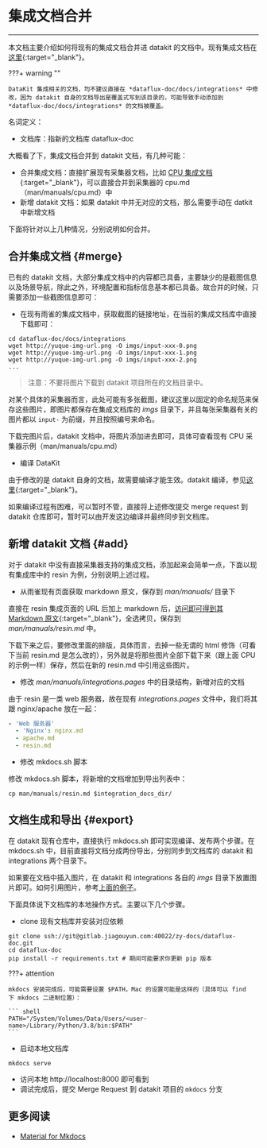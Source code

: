 # 集成文档合并
---

本文档主要介绍如何将现有的集成文档合并进 datakit 的文档中。现有集成文档在[这里](https://www.yuque.com/dataflux/integrations){:target="_blank"}。

???+ warning ""

    DataKit 集成相关的文档，均不建议直接在 *dataflux-doc/docs/integrations* 中修改，因为 datakit 自身的文档导出是覆盖式写到该目录的，可能导致手动添加到 *dataflux-doc/docs/integrations* 的文档被覆盖。

名词定义：

- 文档库：指新的文档库 dataflux-doc

大概看了下，集成文档合并到 datakit 文档，有几种可能：

- 合并集成文档：直接扩展现有采集器文档，比如 [CPU 集成文档](https://www.yuque.com/dataflux/integrations/fyiw75){:target="_blank"}，可以直接合并到采集器的 cpu.md （man/manuals/cpu.md）中
- 新增 datakit 文档：如果 datakit 中并无对应的文档，那么需要手动在 datkit 中新增文档

下面将针对以上几种情况，分别说明如何合并。

## 合并集成文档 {#merge}

已有的 datakit 文档，大部分集成文档中的内容都已具备，主要缺少的是截图信息以及场景导航，除此之外，环境配置和指标信息基本都已具备。故合并的时候，只需要添加一些截图信息即可：

- 在现有雨雀的集成文档中，获取截图的链接地址，在当前的集成文档库中直接下载即可：

```shell
cd dataflux-doc/docs/integrations
wget http://yuque-img-url.png -O imgs/input-xxx-0.png
wget http://yuque-img-url.png -O imgs/input-xxx-1.png
wget http://yuque-img-url.png -O imgs/input-xxx-2.png
...
```

> 注意：不要将图片下载到 datakit 项目所在的文档目录中。

对某个具体的采集器而言，此处可能有多张截图，建议这里以固定的命名规范来保存这些图片，即图片都保存在集成文档库的 *imgs* 目录下，并且每张采集器有关的图片都以 `input-` 为前缀，并且按照编号来命名。

下载完图片后，datakit 文档中，将图片添加进去即可，具体可查看现有 CPU 采集器示例（man/manuals/cpu.md）

- 编译 DataKit

由于修改的是 datakit 自身的文档，故需要编译才能生效。datakit 编译，参见[这里](https://github.com/GuanceCloud/datakit/blob/github-mirror/README.zh_CN.md){:target="_blank"}。

如果编译过程有困难，可以暂时不管，直接将上述修改提交 merge request 到 datakit 仓库即可，暂时可以由开发这边编译并最终同步到文档库。

## 新增 datakit 文档 {#add}

对于 datakit 中没有直接采集器支持的集成文档，添加起来会简单一点，下面以现有集成库中的 resin 为例，分别说明上述过程。

- 从雨雀现有页面获取 markdown 原文，保存到 *man/manuals/* 目录下

直接在 resin 集成页面的 URL 后加上 markdown 后，[访问即可得到其 Markdown 原文](https://www.yuque.com/dataflux/integrations/resin/markdown){:target="_blank"}，全选拷贝，保存到 *man/manuals/resin.md* 中。

下载下来之后，要修改里面的排版，具体而言，去掉一些无谓的 html 修饰（可看下当前 resin.md 是怎么改的），另外就是将那些图片全部下载下来（跟上面 CPU 的示例一样）保存，然后在新的 resin.md 中引用这些图片。

- 修改 *man/manuals/integrations.pages* 中的目录结构，新增对应的文档

由于 resin 是一类 web 服务器，故在现有 *integrations.pages* 文件中，我们将其跟 nginx/apache 放在一起：

```yaml
- 'Web 服务器'
  - 'Nginx': nginx.md
  - apache.md
  - resin.md
```

- 修改 mkdocs.sh 脚本

修改 mkdocs.sh 脚本，将新增的文档增加到导出列表中：

```
cp man/manuals/resin.md $integration_docs_dir/
```

## 文档生成和导出 {#export}

在 datakit 现有仓库中，直接执行 mkdocs.sh 即可实现编译、发布两个步骤。在 mkdocs.sh 中，目前直接将文档分成两份导出，分别同步到文档库的 datakit 和 integrations 两个目录下。

如果要在文档中插入图片，在 datakit 和 integrations 各自的 *imgs* 目录下放置图片即可。如何引用图片，参考[上面的例子](#merge)。

下面具体说下文档库的本地操作方式。主要以下几个步骤。

- clone 现有文档库并安装对应依赖

``` shell
git clone ssh://git@gitlab.jiagouyun.com:40022/zy-docs/dataflux-doc.git
cd dataflux-doc
pip install -r requirements.txt # 期间可能要求你更新 pip 版本
```

???+ attention

    mkdocs 安装完成后，可能需要设置 $PATH，Mac 的设置可能是这样的（具体可以 find  下 mkdocs 二进制位置）：
    
    ``` shell
    PATH="/System/Volumes/Data/Users/<user-name>/Library/Python/3.8/bin:$PATH"
    ```

- 启动本地文档库

```
mkdocs serve
```

- 访问本地 http://localhost:8000 即可看到
- 调试完成后，提交 Merge Request 到 datakit 项目的 `mkdocs` 分支

## 更多阅读

- [Material for  Mkdocs](https://squidfunk.github.io/mkdocs-material/reference/admonitions/)
